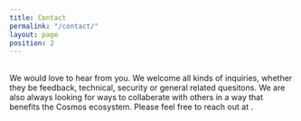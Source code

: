 ```yaml
---
title: Contact
permalink: "/contact/"
layout: page
position: 2
---
```



<br/>
We would love to hear from you.  We welcome all kinds of inquiries, whether they be feedback, technical, security or general related quesitons.  We are also always looking for ways to collaberate with others in a way that benefits the Cosmos ecosystem.  Please feel free to reach out at <hello@firstblock.com>. 
